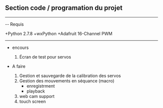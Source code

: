 ## Section code / programation du projet
------

-- Requis

+Python 2.7.8
+wxPython
+Adafruit 16-Channel PWM

------

+ encours
  1. Écran de test pour servos

+ A faire
  1. Gestion et sauvegarde de la calibration des servos
  2. Gestion des mouvements en séquance (macro)
      - enregistrment
      - playback
  3. web cam support
  4. touch screen